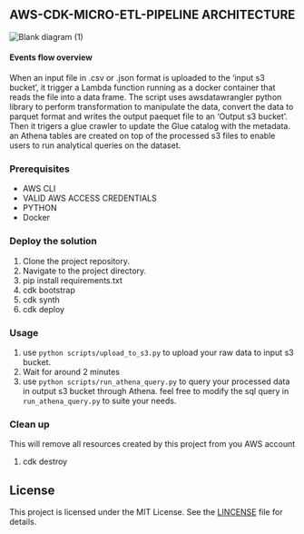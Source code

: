 ## AWS-CDK-MICRO-ETL-PIPELINE ARCHITECTURE
![Blank diagram (1)](https://github.com/PHIDELIST/AWS-CDK-micro-ETL-pipeline/assets/64526896/82a540fe-ecb1-4f4a-8e03-a61a24b274fe)


#### Events flow overview
When an input file in .csv or .json format is uploaded to the ‘input s3 bucket’, it trigger a Lambda function running as a docker container that reads the file into a data frame. The script uses awsdatawrangler python library to perform transformation to manipulate the data, convert the data to parquet format and writes the output paequet file to an ‘Output s3 bucket’. Then it trigers a glue crawler to update the Glue catalog with the metadata. an Athena tables are created on top of the processed s3 files to enable users to run analytical queries on the dataset. 
 
### Prerequisites
+ AWS CLI
+ VALID AWS ACCESS CREDENTIALS
+ PYTHON
+ Docker
### Deploy the solution
1. Clone the project repository.
2. Navigate to the project directory.
3. pip install requirements.txt
4. cdk bootstrap
5. cdk synth
6. cdk deploy

### Usage
1. use `python scripts/upload_to_s3.py` to upload your raw data to input s3 bucket.
2. Wait for around 2 minutes
3. use `python scripts/run_athena_query.py` to query your processed data in output s3 bucket through Athena. feel free to modify the sql query in `run_athena_query.py` to suite your needs.

### Clean up
This will remove all resources created by this project from you AWS account
1. cdk destroy
## License
This project is licensed under the MIT License. See the [LINCENSE](https://github.com/PHIDELIST/AWS-CDK-micro-ETL-pipeline/blob/main/LINCENSE.md) file for details.

